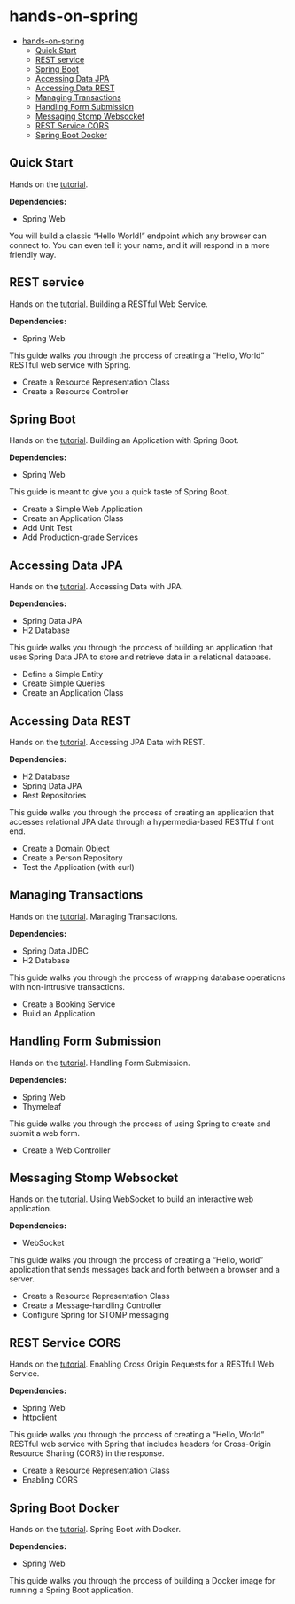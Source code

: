 # hands-on-spring

- [hands-on-spring](#hands-on-spring)
  - [Quick Start](#quick-start)
  - [REST service](#rest-service)
  - [Spring Boot](#spring-boot)
  - [Accessing Data JPA](#accessing-data-jpa)
  - [Accessing Data REST](#accessing-data-rest)
  - [Managing Transactions](#managing-transactions)
  - [Handling Form Submission](#handling-form-submission)
  - [Messaging Stomp Websocket](#messaging-stomp-websocket)
  - [REST Service CORS](#rest-service-cors)
  - [Spring Boot Docker](#spring-boot-docker)

## Quick Start

Hands on the [tutorial](https://spring.io/quickstart).

**Dependencies:**

- Spring Web

You will build a classic “Hello World!” endpoint which any browser can connect to. You can even tell it your name, and it will respond in a more friendly way.

## REST service

Hands on the [tutorial](https://spring.io/guides/gs/rest-service/#scratch). Building a RESTful Web Service.

**Dependencies:**

- Spring Web

This guide walks you through the process of creating a “Hello, World” RESTful web service with Spring.

- Create a Resource Representation Class
- Create a Resource Controller

## Spring Boot

Hands on the [tutorial](https://spring.io/guides/gs/spring-boot/#scratch). Building an Application with Spring Boot.

**Dependencies:**

- Spring Web

This guide is meant to give you a quick taste of Spring Boot.

- Create a Simple Web Application
- Create an Application Class
- Add Unit Test
- Add Production-grade Services

## Accessing Data JPA

Hands on the [tutorial](https://spring.io/guides/gs/accessing-data-jpa/). Accessing Data with JPA.

**Dependencies:**

- Spring Data JPA
- H2 Database

This guide walks you through the process of building an application that uses Spring Data JPA to store and retrieve data in a relational database.

- Define a Simple Entity
- Create Simple Queries
- Create an Application Class

## Accessing Data REST

Hands on the [tutorial](https://spring.io/guides/gs/accessing-data-rest/). Accessing JPA Data with REST.

**Dependencies:**

- H2 Database
- Spring Data JPA
- Rest Repositories

This guide walks you through the process of creating an application that accesses relational JPA data through a hypermedia-based RESTful front end.

- Create a Domain Object
- Create a Person Repository
- Test the Application (with curl)

## Managing Transactions

Hands on the [tutorial](https://spring.io/guides/gs/managing-transactions/). Managing Transactions.

**Dependencies:**

- Spring Data JDBC
- H2 Database

This guide walks you through the process of wrapping database operations with non-intrusive transactions.

- Create a Booking Service
- Build an Application

## Handling Form Submission

Hands on the [tutorial](https://spring.io/guides/gs/handling-form-submission/). Handling Form Submission.

**Dependencies:**

- Spring Web
- Thymeleaf

This guide walks you through the process of using Spring to create and submit a web form.

- Create a Web Controller

## Messaging Stomp Websocket

Hands on the [tutorial](https://spring.io/guides/gs/messaging-stomp-websocket/). Using WebSocket to build an interactive web application.

**Dependencies:**

- WebSocket

This guide walks you through the process of creating a “Hello, world” application that sends messages back and forth between a browser and a server.

- Create a Resource Representation Class
- Create a Message-handling Controller
- Configure Spring for STOMP messaging

## REST Service CORS

Hands on the [tutorial](https://spring.io/guides/gs/rest-service-cors/). Enabling Cross Origin Requests for a RESTful Web Service.

**Dependencies:**

- Spring Web
- httpclient

This guide walks you through the process of creating a “Hello, World” RESTful web service with Spring that includes headers for Cross-Origin Resource Sharing (CORS) in the response.

- Create a Resource Representation Class
- Enabling CORS

## Spring Boot Docker

Hands on the [tutorial](https://spring.io/guides/gs/spring-boot-docker/). Spring Boot with Docker.

**Dependencies:**

- Spring Web

This guide walks you through the process of building a Docker image for running a Spring Boot application.
